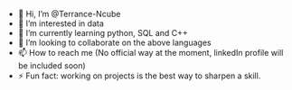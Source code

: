 - 👋 Hi, I’m @Terrance-Ncube
- 👀 I’m interested in data
- 🌱 I’m currently learning python, SQL and C++
- 💞️ I’m looking to collaborate on the above languages
- 📫 How to reach me (No official way at the moment, linkedIn profile will be included soon)
- ⚡ Fun fact: working on projects is the best way to sharpen a skill.

<!---
Terrance-Ncube/Terrance-Ncube is a ✨ special ✨ repository because its `README.md` (this file) appears on your GitHub profile.
You can click the Preview link to take a look at your changes.
--->
